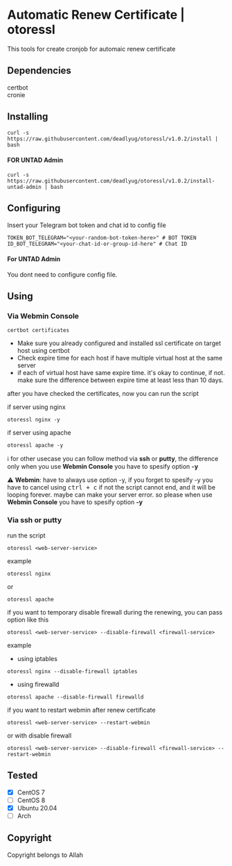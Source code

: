 # Automatic Renew Certificate | otoressl

This tools for create cronjob for automaic renew certificate

## Dependencies
certbot
<br>
cronie

## Installing
```
curl -s https://raw.githubusercontent.com/deadlyug/otoressl/v1.0.2/install | bash
```

#### FOR UNTAD Admin
```
curl -s https://raw.githubusercontent.com/deadlyug/otoressl/v1.0.2/install-untad-admin | bash
```

## Configuring
Insert your Telegram bot token and chat id to config file
```
TOKEN_BOT_TELEGRAM="<your-random-bot-token-here>" # BOT TOKEN
ID_BOT_TELEGRAM="<your-chat-id-or-group-id-here" # Chat ID
```
#### For UNTAD Admin 
You dont need to configure config file. 

## Using

### Via Webmin Console

```
certbot certificates
```

- Make sure you already configured and installed ssl certificate on target host using certbot
- Check expire time for each host if have multiple virtual host at the same server
- if each of virtual host have same expire time. it's okay to continue, if not. make sure the difference between expire time at least less than 10 days.

after you have checked the certificates, now you can run the script

if server using nginx

```
otoressl nginx -y
```

if server using apache

```
otoressl apache -y
```

:information_source: for other usecase you can follow method via **ssh** or **putty**, the difference only when you use **Webmin Console** you have to spesify option **-y**

:warning: **Webmin**: have to always use option -y, if you forget to spesify -y you have to cancel using <kbd>ctrl + c</kbd> if not the script cannot end, and it will be looping forever. maybe can make your server error. so please when use **Webmin Console** you have to spesify option **-y**

### Via ssh or putty 

run the script

```
otoressl <web-server-service>
```

example

```
otoressl nginx
```

or

```
otoressl apache
```

if you want to temporary disable firewall during the renewing, you can pass option like this 

```
otoressl <web-server-service> --disable-firewall <firewall-service>
```

example

- using iptables
```
otoressl nginx --disable-firewall iptables
```
- using firewalld 
```
otoressl apache --disable-firewall firewalld
```

if you want to restart webmin after renew certificate


```
otoressl <web-server-service> --restart-webmin
```

or with disable firewall

```
otoressl <web-server-service> --disable-firewall <firewall-service> --restart-webmin
```

## Tested
- [x] CentOS 7
- [ ] CentOS 8
- [x] Ubuntu 20.04
- [ ] Arch

## Copyright
Copyright belongs to Allah
